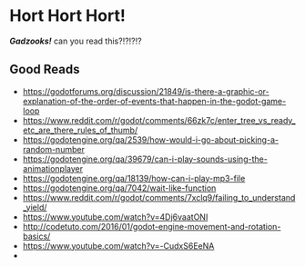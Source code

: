 


# Hort Hort Hort!

***Gadzooks!*** can you read this?!?!?!?  

## Good Reads
 - https://godotforums.org/discussion/21849/is-there-a-graphic-or-explanation-of-the-order-of-events-that-happen-in-the-godot-game-loop
 - https://www.reddit.com/r/godot/comments/66zk7c/enter_tree_vs_ready_etc_are_there_rules_of_thumb/
 - https://godotengine.org/qa/2539/how-would-i-go-about-picking-a-random-number
 - https://godotengine.org/qa/39679/can-i-play-sounds-using-the-animationplayer
 - https://godotengine.org/qa/18139/how-can-i-play-mp3-file
 - https://godotengine.org/qa/7042/wait-like-function
 - https://www.reddit.com/r/godot/comments/7xclq9/failing_to_understand_yield/
 - https://www.youtube.com/watch?v=4Dj6vaatONI
 - http://codetuto.com/2016/01/godot-engine-movement-and-rotation-basics/
 - https://www.youtube.com/watch?v=-CudxS6EeNA
 - 
































